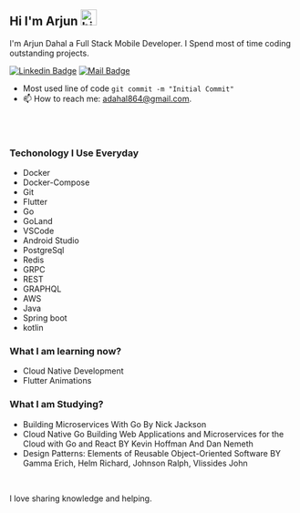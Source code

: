 ## Hi I'm Arjun  <img src="https://user-images.githubusercontent.com/1303154/88677602-1635ba80-d120-11ea-84d8-d263ba5fc3c0.gif" width="28px" alt="hi">

I'm Arjun Dahal a Full Stack Mobile Developer. I Spend most of time coding outstanding projects.

[![Linkedin Badge](https://img.shields.io/badge/-ArjunDahal-0e76a8?style=flat&labelColor=0e76a8&logo=linkedin&logoColor=white)](https://www.linkedin.com/in/arjun-dahal-6b7995176/) [![Mail Badge](https://img.shields.io/badge/-adahal864-c0392b?style=flat&labelColor=c0392b&logo=gmail&logoColor=white)](mailto:adahal864@gmail.com)

-    Most used line of code `git commit -m "Initial Commit"`
- 📫 How to reach me: adahal864@gmail.com.

<br/>


<br/>

### Techonology I Use Everyday
- Docker
- Docker-Compose
- Git
- Flutter
- Go
- GoLand
- VSCode
- Android Studio
- PostgreSql
- Redis
- GRPC
- REST
- GRAPHQL
- AWS
- Java
- Spring boot
- kotlin
### What I am learning now?
- Cloud Native Development
- Flutter Animations

### What I am Studying?
- Building Microservices With Go By Nick Jackson
- Cloud Native Go  Building Web Applications and Microservices for the Cloud with Go and React BY Kevin Hoffman And Dan Nemeth
- Design Patterns: Elements of Reusable Object-Oriented Software BY Gamma Erich, Helm Richard, Johnson Ralph, Vlissides John

<br/>

I love sharing knowledge and helping.
